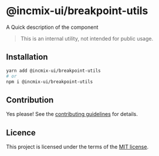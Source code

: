# @incmix-ui/breakpoint-utils

A Quick description of the component

> This is an internal utility, not intended for public usage.

## Installation

```sh
yarn add @incmix-ui/breakpoint-utils
# or
npm i @incmix-ui/breakpoint-utils
```

## Contribution

Yes please! See the
[contributing guidelines](https://github.com/incmix-ui/incmix-ui/blob/master/CONTRIBUTING.md)
for details.

## Licence

This project is licensed under the terms of the
[MIT license](https://github.com/incmix-ui/incmix-ui/blob/master/LICENSE).
